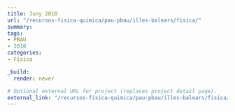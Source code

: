 ```yaml
---
title: Juny 2010
url: "/recursos-fisica-quimica/pau-pbau/illes-balears/fisica/"
summary:
tags:
- PBAU
- 2010
categories:
- Física

_build:
  render: never

# Optional external URL for project (replaces project detail page).
external_link: "/recursos-fisica-quimica/pau-pbau/illes-balears/fisica/juny-2010.pdf"
---
```

